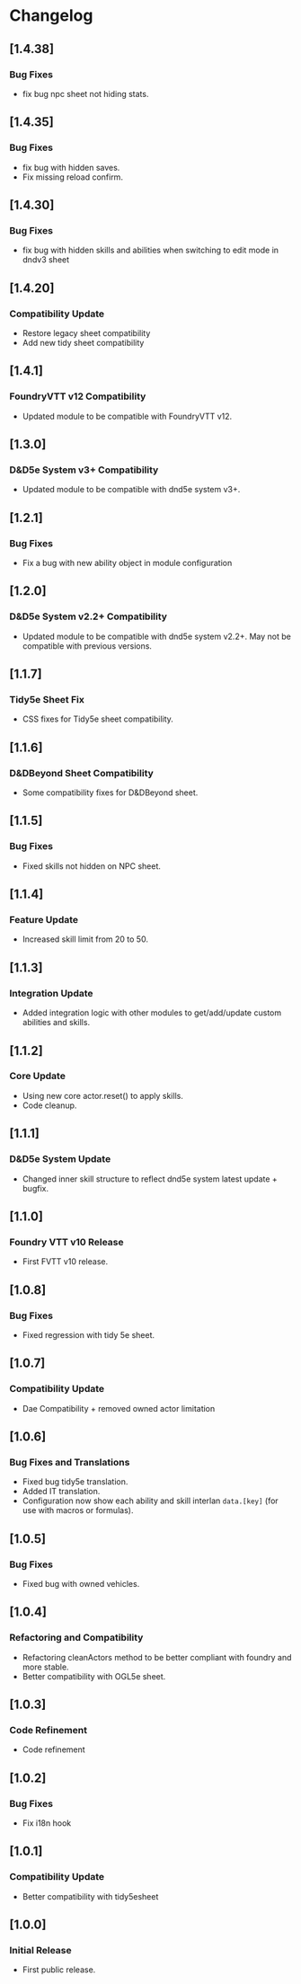 # Changelog

## [1.4.38]

### Bug Fixes

- fix bug npc sheet not hiding stats.

## [1.4.35]

### Bug Fixes

- fix bug with hidden saves.
- Fix missing reload confirm.

## [1.4.30]

### Bug Fixes

- fix bug with hidden skills and abilities when switching to edit mode in dndv3 sheet

## [1.4.20]

### Compatibility Update

- Restore legacy sheet compatibility
- Add new tidy sheet compatibility

## [1.4.1]

### FoundryVTT v12 Compatibility

- Updated module to be compatible with FoundryVTT v12.

## [1.3.0]

### D&D5e System v3+ Compatibility

- Updated module to be compatible with dnd5e system v3+.

## [1.2.1]

### Bug Fixes

- Fix a bug with new ability object in module configuration

## [1.2.0]

### D&D5e System v2.2+ Compatibility

- Updated module to be compatible with dnd5e system v2.2+. May not be compatible with previous versions.

## [1.1.7]

### Tidy5e Sheet Fix

- CSS fixes for Tidy5e sheet compatibility.

## [1.1.6]

### D&DBeyond Sheet Compatibility

- Some compatibility fixes for D&DBeyond sheet.

## [1.1.5]

### Bug Fixes

- Fixed skills not hidden on NPC sheet.

## [1.1.4]

### Feature Update

- Increased skill limit from 20 to 50.

## [1.1.3]

### Integration Update

- Added integration logic with other modules to get/add/update custom abilities and skills.

## [1.1.2]

### Core Update

- Using new core actor.reset() to apply skills.
- Code cleanup.

## [1.1.1]

### D&D5e System Update

- Changed inner skill structure to reflect dnd5e system latest update + bugfix.

## [1.1.0]

### Foundry VTT v10 Release

- First FVTT v10 release.

## [1.0.8]

### Bug Fixes

- Fixed regression with tidy 5e sheet.

## [1.0.7]

### Compatibility Update

- Dae Compatibility + removed owned actor limitation

## [1.0.6]

### Bug Fixes and Translations

- Fixed bug tidy5e translation.
- Added IT translation.
- Configuration now show each ability and skill interlan `data.[key]` (for use with macros or formulas).

## [1.0.5]

### Bug Fixes

- Fixed bug with owned vehicles.

## [1.0.4]

### Refactoring and Compatibility

- Refactoring cleanActors method to be better compliant with foundry and more stable.
- Better compatibility with OGL5e sheet.

## [1.0.3]

### Code Refinement

- Code refinement

## [1.0.2]

### Bug Fixes

- Fix i18n hook

## [1.0.1]

### Compatibility Update

- Better compatibility with tidy5esheet

## [1.0.0]

### Initial Release

- First public release.
